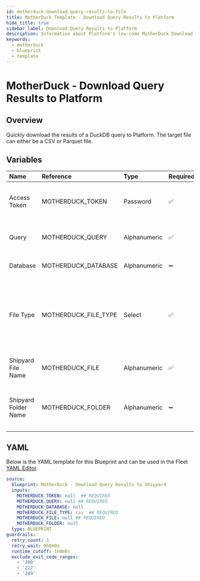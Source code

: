 ```yaml
---
id: motherduck-download-query-results-to-file
title: MotherDuck Template - Download Query Results to Platform
hide_title: true
sidebar_label: Download Query Results to Platform
description: Information about Platform's low-code MotherDuck Download Query Results to Platform blueprint. Quickly download the results of a DuckDB query to Platform
keywords:
  - motherduck
  - blueprint
  - template
---
```


# MotherDuck - Download Query Results to Platform

## Overview

Quickly download the results of a DuckDB query to Platform. The target file can either be a CSV or Parquet file.

## Variables

| Name | Reference | Type | Required | Default | Options | Description             |
|:-----|:----------|:-----|:---------|:--------|:--------|:------------------------|
| Access Token | MOTHERDUCK_TOKEN | Password | :white_check_mark: | - | - | The API token for programmatic access to MotherDuck |
| Query | MOTHERDUCK_QUERY | Alphanumeric | :white_check_mark: | - | - | The SQL query to fetch results for |
| Database | MOTHERDUCK_DATABASE | Alphanumeric | :heavy_minus_sign: | - | - | The optional database to connect to |
| File Type | MOTHERDUCK_FILE_TYPE | Select | :white_check_mark: | `csv` | CSV: `csv`<br></br><br></br>Parquet: `parquet`<br></br><br></br> | The file type of the target file |
| Shipyard File Name | MOTHERDUCK_FILE | Alphanumeric | :white_check_mark: | - | - | The name of the file with the query results |
| Shipyard Folder Name | MOTHERDUCK_FOLDER | Alphanumeric | :heavy_minus_sign: | - | - | The optional directory to be used to download the query results to |




## YAML

Below is the YAML template for this Blueprint and can be used in the
Fleet [YAML Editor](../../reference/fleets/yaml-editor.md).

```yaml
source:
  blueprint: MotherDuck - Download Query Results to Shipyard
  inputs:
    MOTHERDUCK_TOKEN: null  ## REQUIRED
    MOTHERDUCK_QUERY: null ## REQUIRED
    MOTHERDUCK_DATABASE: null
    MOTHERDUCK_FILE_TYPE: csv  ## REQUIRED
    MOTHERDUCK_FILE: null ## REQUIRED
    MOTHERDUCK_FOLDER: null
  type: BLUEPRINT
guardrails:
  retry_count: 1
  retry_wait: 0h0m0s
  runtime_cutoff: 1h0m0s
  exclude_exit_code_ranges:
    - '200'
    - '222'
    - '249'
 ```


